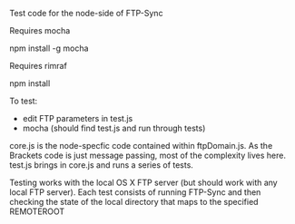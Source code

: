 Test code for the node-side of FTP-Sync

Requires mocha

  npm install -g mocha
  
Requires rimraf

  npm install
  
To test:

  - edit FTP parameters in test.js
  - mocha (should find test.js and run through tests)
  
core.js is the node-specfic code contained within ftpDomain.js. As the Brackets code is just message passing,
most of the complexity lives here. test.js brings in core.js and runs a series of tests.

Testing works with the local OS X FTP server (but should work with any local FTP server). Each test consists of
running FTP-Sync and then checking the state of the local directory that maps to the specified REMOTEROOT